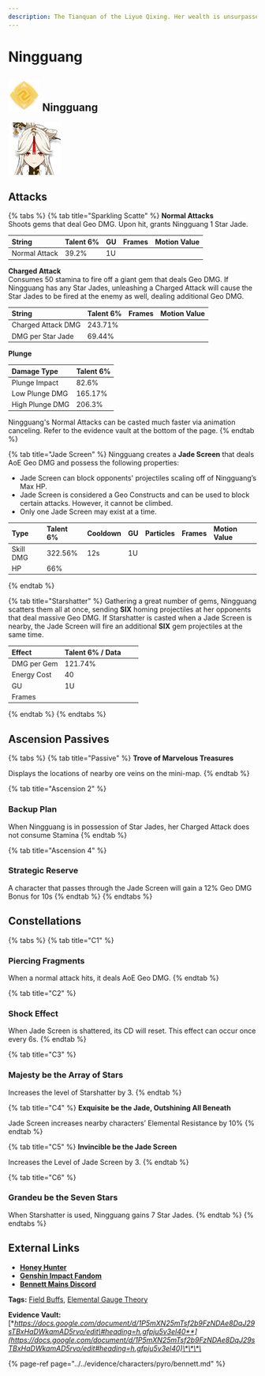 ```yaml
---
description: The Tianquan of the Liyue Qixing. Her wealth is unsurpassed in all of Teyvat.
---
```


# Ningguang

## ![](../../.gitbook/assets/geo-icon.png) Ningguang

![](../../.gitbook/assets/2020031619540911246.png)

## **Attacks**

{% tabs %}
{% tab title="Sparkling Scatte" %}
**Normal Attacks**  
Shoots gems that deal Geo DMG. Upon hit, grants Ningguang 1 Star Jade.

| String | Talent 6% | GU | Frames | Motion Value |
| :--- | :--- | :--- | :--- | :--- |
| Normal Attack | 39.2% | 1U |  |  |

**Charged Attack**  
Consumes 50 stamina to fire off a giant gem that deals Geo DMG. If Ningguang has any Star Jades, unleashing a Charged Attack will cause the Star Jades to be fired at the enemy as well, dealing additional Geo DMG.

| String | Talent 6% | Frames | Motion Value |
| :--- | :--- | :--- | :--- |
| Charged Attack DMG | 243.71% |  |  |
| DMG per Star Jade | 69.44% |  |  |

**Plunge**

| Damage Type | Talent 6% |
| :--- | :--- |
| Plunge Impact | 82.6% |
| Low Plunge DMG | 165.17% |
| High Plunge DMG | 206.3% |

Ningguang's Normal Attacks can be casted much faster via animation canceling. Refer to the evidence vault at the bottom of the page. 
{% endtab %}

{% tab title="Jade Screen" %}
Ningguang creates a **Jade Screen** that deals AoE Geo DMG and possess the following properties:

*  Jade Screen can block opponents' projectiles scaling off of Ningguang’s Max HP. 
* Jade Screen is considered a Geo Constructs and can be used to block certain attacks. However, it cannot be climbed.
* Only one Jade Screen may exist at a time. 

| Type | Talent 6% | Cooldown | GU | Particles | Frames | Motion Value |
| :--- | :--- | :--- | :--- | :--- | :--- | :--- |
| Skill DMG | 322.56% | 12s | 1U |  |  |  |
| HP | 66% |  |  |  |  |  |
{% endtab %}

{% tab title="Starshatter" %}
Gathering a great number of gems, Ningguang scatters them all at once, sending **SIX** homing projectiles at her opponents that deal massive Geo DMG. If Starshatter is casted when a Jade Screen is nearby, the Jade Screen will fire an additional **SIX** gem projectiles at the same time.

| Effect | Talent 6% / Data |  |  |
| :--- | :--- | :--- | :--- |
| DMG per Gem | 121.74% |  |  |
| Energy Cost | 40 |  |  |
| GU | 1U |  |  |
| Frames |  |  |  |
{% endtab %}
{% endtabs %}

## **Ascension Passives**

{% tabs %}
{% tab title="Passive" %}
**Trove of Marvelous Treasures**

Displays the locations of nearby ore veins on the mini-map.
{% endtab %}

{% tab title="Ascension 2" %}
### Backup Plan

When Ningguang is in possession of Star Jades, her Charged Attack does not consume Stamina
{% endtab %}

{% tab title="Ascension 4" %}
### Strategic Reserve

A character that passes through the Jade Screen will gain a 12% Geo DMG Bonus for 10s
{% endtab %}
{% endtabs %}

## Constellations

{% tabs %}
{% tab title="C1" %}
### Piercing Fragments

When a normal attack hits, it deals AoE Geo DMG.
{% endtab %}

{% tab title="C2" %}
### Shock Effect

When Jade Screen is shattered, its CD will reset. This effect can occur once every 6s.
{% endtab %}

{% tab title="C3" %}
### **Majesty be the Array of Stars**

Increases the level of Starshatter by 3.
{% endtab %}

{% tab title="C4" %}
**Exquisite be the Jade, Outshining All Beneath**

Jade Screen increases nearby characters’ Elemental Resistance by 10%
{% endtab %}

{% tab title="C5" %}
**Invincible be the Jade Screen**

Increases the Level of Jade Screen by 3.
{% endtab %}

{% tab title="C6" %}
### **Grandeu be the Seven Stars**

When Starshatter is used, Ningguang gains 7 Star Jades.
{% endtab %}
{% endtabs %}

## **External Links**

* [**Honey Hunter**](https://genshin.honeyhunterworld.com/db/char/bennett/)
* [**Genshin Impact Fandom**](https://genshin-impact.fandom.com/wiki/Bennett)
* [**Bennett Mains Discord**](https://discord.gg/qrjeEyejsd)

**Tags:** [Field Buffs](https://library.keqingmains.com/mechanics/combat/field-buffs), [Elemental Gauge Theory](https://library.keqingmains.com/mechanics/combat/elemental-reactions/elemental-gauge-theory)

**Evidence Vault:** [**https://docs.google.com/document/d/1P5mXN25mTsf2b9FzNDAe8DqJ29sTBxHaDWkamAD5rvo/edit\#heading=h.gfpju5v3el40**](https://docs.google.com/document/d/1P5mXN25mTsf2b9FzNDAe8DqJ29sTBxHaDWkamAD5rvo/edit#heading=h.gfpju5v3el40)\*\*\*\*

{% page-ref page="../../evidence/characters/pyro/bennett.md" %}

